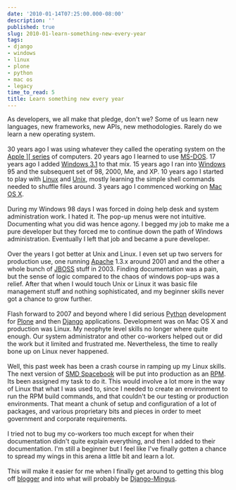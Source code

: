 ```yaml
---
date: '2010-01-14T07:25:00.000-08:00'
description: ''
published: true
slug: 2010-01-learn-something-new-every-year
tags:
- django
- windows
- linux
- plone
- python
- mac os
- legacy
time_to_read: 5
title: Learn something new every year
---
```


<div>As developers, we all make that pledge, don't we? Some of us learn new languages, new frameworks, new APIs, new methodologies. Rarely do we learn a new operating system.</div><div><br /></div><div>30 years ago I was using whatever they called the operating system on the <a href="http://en.wikipedia.org/wiki/Apple_II_series">Apple ][ series</a> of computers. 20 years ago I learned to use <a href="http://en.wikipedia.org/wiki/MS-DOS">MS-DOS</a>. 17 years ago I added <a href="http://en.wikipedia.org/wiki/Windows_3.1x">Windows 3.1</a> to that mix. 15 years ago I ran into <a href="http://en.wikipedia.org/wiki/Windows">Windows</a> 95 and the subsequent set of 98, 2000, Me, and XP. 10 years ago I started to play with <a href="http://en.wikipedia.org/wiki/Linux">Linux</a> and <a href="http://en.wikipedia.org/wiki/Unix">Unix</a>, mostly learning the simple shell commands needed to shuffle files around. 3 years ago I commenced working on <a href="http://en.wikipedia.org/wiki/Mac_OS_X">Mac OS X</a>. </div><div><br /></div><div>During my Windows 98 days I was forced in doing help desk and system administration work. I hated it. The pop-up menus were not intuitive. Documenting what you did was hence agony. I begged my job to make me a pure developer but they forced me to continue down the path of Windows administration. Eventually I left that job and became a pure developer.</div><div><br /></div><div>Over the years I got better at Unix and Linux. I even set up two servers for production use, one running <a href="http://en.wikipedia.org/wiki/Apache_HTTP_Server">Apache</a> 1.3.x around 2001 and and the other a whole bunch of <a href="http://en.wikipedia.org/wiki/JBOSS">JBOSS</a> stuff in 2003. Finding documentation was a pain, but the sense of logic compared to the chaos of windows pop-ups was a relief.  After that when I would touch Unix or Linux it was basic file management stuff and nothing sophisticated, and my beginner skills never got a chance to grow further.</div><div><br /></div><div>Flash forward to 2007 and beyond where I did serious <a href="http://python.org/">Python</a> development for <a href="http://plone.org/">Plone</a> and then <a href="http://djangoproject.com/">Django</a> applications. Development was on Mac OS X and production was Linux. My neophyte level skills no longer where quite enough. Our system administrator and other co-workers helped out or did the work but it limited and frustrated me. Nevertheless, the time to really bone up on Linux never happened.</div><div><br /></div><div>Well, this past week has been a crash course in ramping up my Linux skills. The next version of <a href="http://pydanny.blogspot.com/search/label/spacebook">SMD Spacebook</a> will be put into production as an <a href="http://en.wikipedia.org/wiki/RPM_Package_Manager">RPM</a>. Its been assigned my task to do it. This would involve a lot more in the way of Linux that what I was used to, since I needed to create an environment to run the RPM build commands, and that couldn't be our testing or production environments. That meant a chunk of setup and configuration of a lot of packages, and various proprietary bits and pieces in order to meet government and corporate requirements.</div><div><br /></div><div>I tried not to bug my co-workers too much except for when their documentation didn't quite explain everything, and then I added to their documentation. I'm still a beginner but I feel like I've finally gotten a chance to spread my wings in this arena a little bit and learn a lot.</div><div><br /></div><div>This will make it easier for me when I finally get around to getting this blog off <a href="http://www.blogger.com/">blogger</a> and into what will probably be <a href="http://github.com/montylounge/django-mingus">Django-Mingus</a>.</div>